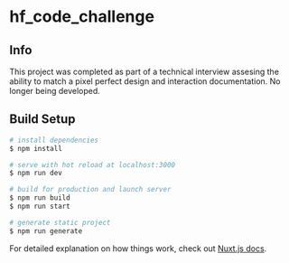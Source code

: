 # hf_code_challenge

## Info

This project was completed as part of a technical interview assesing the ability to match a pixel perfect design and interaction documentation. No longer being developed.

## Build Setup

```bash
# install dependencies
$ npm install

# serve with hot reload at localhost:3000
$ npm run dev

# build for production and launch server
$ npm run build
$ npm run start

# generate static project
$ npm run generate
```

For detailed explanation on how things work, check out [Nuxt.js docs](https://nuxtjs.org).
